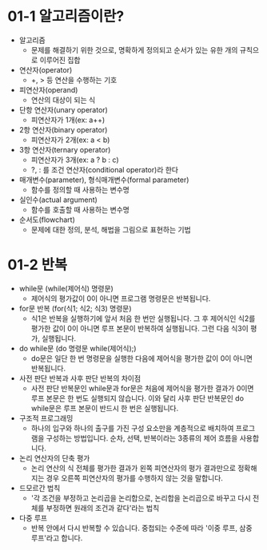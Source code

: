 # 01-1 알고리즘이란?
* 알고리즘
    + 문제를 해결하기 위한 것으로, 명확하게 정의되고 순서가 있는 유한 개의 규칙으로 이루어진 집합
* 연산자(operator)
    + +, > 등 연산을 수행하는 기호
 * 피연산자(operand)
    + 연산의 대상이 되는 식
 * 단항 연산자(unary operator)
    + 피연산자가 1개(ex: a++)
 * 2항 연산자(binary operator)
    + 피연산자가 2개(ex: a < b)
* 3항 연산자(ternary operator)
    + 피연산자가 3개(ex: a ? b : c)
    + ?, : 를 조건 연산자(conditional operator)라 한다
* 매개변수(parameter), 형식매개변수(formal parameter)
    + 함수를 정의할 때 사용하는 변수명
* 실인수(actual argument)
    + 함수를 호출할 때 사용하는 변수명
* 순서도(flowchart)
    + 문제에 대한 정의, 분석, 해법을 그림으로 표현하는 기법

# 01-2 반복
* while문 (while(제어식) 명령문)
    + 제어식의 평가값이 0이 아니면 프로그램 명령문은 반복됩니다.
* for문 반복 (for(식1; 식2; 식3) 명령문)
    + 식1은 반복을 실행하기에 앞서 처음 한 번만 실행됩니다. 그 후 제어식인 식2를 평가한 값이 0이 아니면 루프 본문이 반복하여 실행됩니다. 그런 다음 식3이 평가, 실행됩니다.
* do while문 (do 명령문 while(제어식);)
    + do문은 일단 한 번 명령문을 실행한 다음에 제어식을 평가한 값이 0이 아니면 반복됩니다.
* 사전 판단 반복과 사후 판단 반복의 차이점
    + 사전 판단 반복문인 while문과 for문은 처음에 제어식을 평가한 결과가 0이면 루프 본문은 한 번도 실행되지 않습니다. 이와 달리 사후 판단 반복문인 do while문은 루프 본문이 반드시 한 번은 실행됩니다.
* 구조적 프로그래밍
    + 하나의 입구와 하나의 출구를 가진 구성 요소만을 계층적으로 배치하여 프로그램을 구성하는 방법입니다. 순차, 선택, 반복이라는 3종류의 제어 흐름을 사용합니다.
* 논리 연산자의 단축 평가
    + 논리 연산의 식 전체를 평가한 결과가 왼쪽 피연산자의 평가 결과만으로 정확해지는 경우 오른쪽 피연산자의 평가를 수행하지 않는 것을 말합니다.
* 드모르간 법칙
    + '각 조건을 부정하고 논리곱을 논리합으로, 논리합을 논리곱으로 바꾸고 다시 전체를 부정하면 원래의 조건과 같다'라는 법칙
* 다중 루프
    + 반복 안에서 다시 반복할 수 있습니다. 중첩되는 수준에 따라 '이중 루프, 삼중 루프'라고 합니다.
